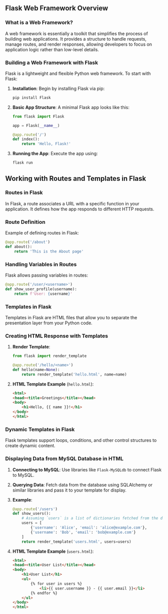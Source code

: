 ## Flask Web Framework Overview

### What is a Web Framework?
A web framework is essentially a toolkit that simplifies the process of building web applications. It provides a structure to handle requests, manage routes, and render responses, allowing developers to focus on application logic rather than low-level details.

### Building a Web Framework with Flask
Flask is a lightweight and flexible Python web framework. To start with Flask:

1. **Installation**: Begin by installing Flask via pip:
    ```bash
    pip install Flask
    ```

2. **Basic App Structure**: A minimal Flask app looks like this:
    ```python
    from flask import Flask

    app = Flask(__name__)

    @app.route('/')
    def index():
        return 'Hello, Flask!'
    ```

3. **Running the App**: Execute the app using:
    ```bash
    flask run
    ```

## Working with Routes and Templates in Flask

### Routes in Flask
In Flask, a route associates a URL with a specific function in your application. It defines how the app responds to different HTTP requests.

### Route Definition
Example of defining routes in Flask:
```python
@app.route('/about')
def about():
    return 'This is the About page'
```

### Handling Variables in Routes
Flask allows passing variables in routes:
```python
@app.route('/user/<username>')
def show_user_profile(username):
    return f'User: {username}'
```

### Templates in Flask
Templates in Flask are HTML files that allow you to separate the presentation layer from your Python code.

### Creating HTML Response with Templates
1. **Render Template**:
    ```python
    from flask import render_template

    @app.route('/hello/<name>')
    def hello(name=None):
        return render_template('hello.html', name=name)
    ```

2. **HTML Template Example** (`hello.html`):
    ```html
    <html>
    <head><title>Greetings</title></head>
    <body>
        <h1>Hello, {{ name }}!</h1>
    </body>
    </html>
    ```

### Dynamic Templates in Flask
Flask templates support loops, conditions, and other control structures to create dynamic content.

### Displaying Data from MySQL Database in HTML
1. **Connecting to MySQL**:
   Use libraries like `Flask-MySQLdb` to connect Flask to MySQL.

2. **Querying Data**:
   Fetch data from the database using SQLAlchemy or similar libraries and pass it to your template for display.

3. **Example**:
    ```python
    @app.route('/users')
    def show_users():
        # Assuming `users` is a list of dictionaries fetched from the database
        users = [
            {'username': 'Alice', 'email': 'alice@example.com'},
            {'username': 'Bob', 'email': 'bob@example.com'}
        ]
        return render_template('users.html', users=users)
    ```

4. **HTML Template Example** (`users.html`):
    ```html
    <html>
    <head><title>User List</title></head>
    <body>
        <h1>User List</h1>
        <ul>
            {% for user in users %}
                <li>{{ user.username }} - {{ user.email }}</li>
            {% endfor %}
        </ul>
    </body>
    </html>
    ```
